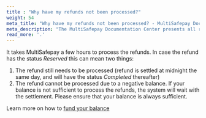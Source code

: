 ```yaml
---
title : "Why have my refunds not been processed?"
weight: 54
meta_title: "Why have my refunds not been processed? - MultiSafepay Docs"
meta_description: "The MultiSafepay Documentation Center presents all relevant information about our Plugins and API. You can also find support pages for payment methods, tools and general questions as well as the contact details of our Support and Integration Teams."
read_more: '.'
---
```

It takes MultiSafepay a few hours to process the refunds. In case the refund has the status _Reserved_ this can mean two things: 

1. The refund still needs to be processed (refund is settled at midnight the same day, and will have the status _Completed_ thereafter)
2. The refund cannot be processed due to a negative balance. If your balance is not sufficient to process the refunds, the system will wait with the settlement. Please ensure that your balance is always sufficient. 

Learn more on how to [fund your balance](https://docs.multisafepay.com/faq/finance/how-can-i-fund-my-multisafepay-account/)